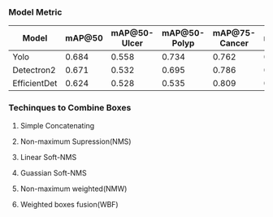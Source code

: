 ### Model Metric 

|  Model |   mAP@50 | mAP@50-Ulcer | mAP@50-Polyp |mAP@75-Cancer | mAP@75 | mAP@75-Ulcer | mAP@75-Polyp | mAP@75-Cancer  |
|-------------|----------|--------------|--------------|--------------|--------|--------------|--------------|----------------|
|  Yolo    |    0.684 | 0.558 | 0.734 | 0.762 | 0.391 | 0.225 | 0.440 | 0.506     |
|  Detectron2    |    0.671 | 0.532 | 0.695 | 0.786 | 0.373 | 0.195 | 0.422 | 0.502   |
|  EfficientDet    |    0.624 | 0.528 | 0.535 | 0.809 | 0.279 | 0.180 | 0.223 | 0.433     |

### Techinques to Combine Boxes 

1. Simple Concatenating

2. Non-maximum Supression(NMS)

3. Linear Soft-NMS

4. Guassian Soft-NMS

5. Non-maximum weighted(NMW)

6. Weighted boxes fusion(WBF) 
